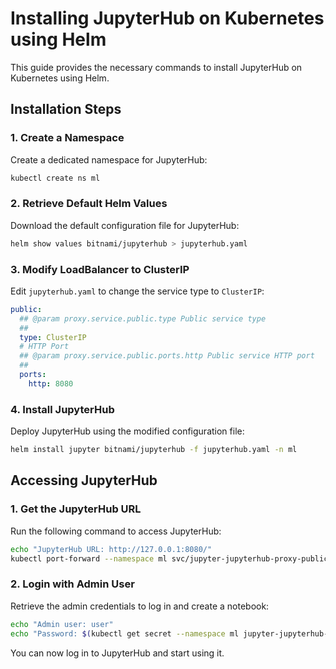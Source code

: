 # Installing JupyterHub on Kubernetes using Helm

This guide provides the necessary commands to install JupyterHub on Kubernetes using Helm.

## Installation Steps

### 1. Create a Namespace
Create a dedicated namespace for JupyterHub:
```sh
kubectl create ns ml
```

### 2. Retrieve Default Helm Values
Download the default configuration file for JupyterHub:
```sh
helm show values bitnami/jupyterhub > jupyterhub.yaml
```

### 3. Modify LoadBalancer to ClusterIP
Edit `jupyterhub.yaml` to change the service type to `ClusterIP`:
```yaml
public:
  ## @param proxy.service.public.type Public service type
  ##
  type: ClusterIP
  # HTTP Port
  ## @param proxy.service.public.ports.http Public service HTTP port
  ##
  ports:
    http: 8080
```

### 4. Install JupyterHub
Deploy JupyterHub using the modified configuration file:
```sh
helm install jupyter bitnami/jupyterhub -f jupyterhub.yaml -n ml
```

## Accessing JupyterHub

### 1. Get the JupyterHub URL
Run the following command to access JupyterHub:
```sh
echo "JupyterHub URL: http://127.0.0.1:8080/"
kubectl port-forward --namespace ml svc/jupyter-jupyterhub-proxy-public 8080:8080
```

### 2. Login with Admin User
Retrieve the admin credentials to log in and create a notebook:
```sh
echo "Admin user: user"
echo "Password: $(kubectl get secret --namespace ml jupyter-jupyterhub-hub -o jsonpath="{.data['values\.yaml']}" | base64 -d | awk -F: '/password/ {gsub(/[ \t]+/, "", $2);print $2}')"
```

You can now log in to JupyterHub and start using it.

